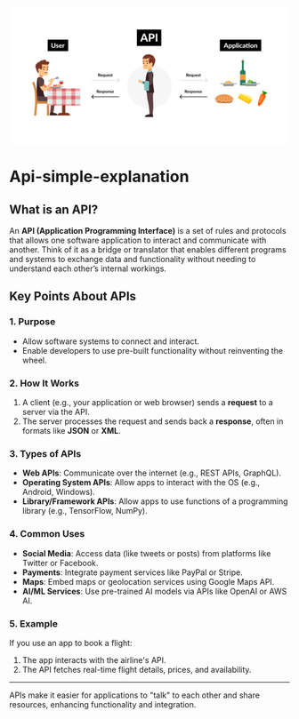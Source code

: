 ![logo](1_re837GMp63hzDnB8tEiZKA.png)
# Api-simple-explanation
## What is an API? 

An **API (Application Programming Interface)** is a set of rules and protocols that allows one software application to interact and communicate with another. Think of it as a bridge or translator that enables different programs and systems to exchange data and functionality without needing to understand each other’s internal workings.
 
## Key Points About APIs
         
### 1. Purpose   
- Allow software systems to connect and interact.   
- Enable developers to use pre-built functionality without reinventing the wheel.   
   
### 2. How It Works   
1. A client (e.g., your application or web browser) sends a **request** to a server via the API.   
2. The server processes the request and sends back a **response**, often in formats like **JSON** or **XML**.  
 
### 3. Types of APIs  
- **Web APIs**: Communicate over the internet (e.g., REST APIs, GraphQL).
- **Operating System APIs**: Allow apps to interact with the OS (e.g., Android, Windows).  
- **Library/Framework APIs**: Allow apps to use functions of a programming library (e.g., TensorFlow, NumPy).
 
### 4. Common Uses
- **Social Media**: Access data (like tweets or posts) from platforms like Twitter or Facebook. 
- **Payments**: Integrate payment services like PayPal or Stripe. 
- **Maps**: Embed maps or geolocation services using Google Maps API.
- **AI/ML Services**: Use pre-trained AI models via APIs like OpenAI or AWS AI. 

### 5. Example
If you use an app to book a flight:
1. The app interacts with the airline's API.
2. The API fetches real-time flight details, prices, and availability. 

---
 
APIs make it easier for applications to "talk" to each other and share resources, enhancing functionality and integration.
